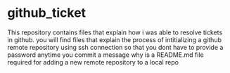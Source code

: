 # github_ticket
This repository contains files that explain how i was able to resolve tickets in github.
you will find files that explain the process of intitializing a github remote repository using ssh connection so that you 
dont have to provide a password anytime you commit a message
why is a README.md file required for adding a new remote repository to a local repo
